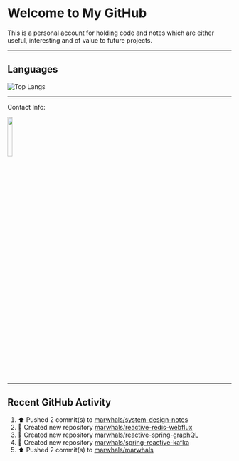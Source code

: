 # Welcome to My GitHub

This is a personal account for holding code and notes which are either useful, interesting and of value to future projects.

---
## Languages

![Top Langs](https://github-readme-stats.vercel.app/api/top-langs/?username=marwhals&layout=compact&bg_color=282c34&text_color=ffffff&title_color=ff5733)
 
---
Contact Info:

<a href="https://www.linkedin.com/in/marjanmubarok/">
  <img src="https://upload.wikimedia.org/wikipedia/commons/0/01/LinkedIn_Logo.svg" width="15%">
</a>

---

## Recent GitHub Activity

<!--RECENT_ACTIVITY:start-->
1. ⬆️ Pushed 2 commit(s) to [marwhals/system-design-notes](https://github.com/marwhals/system-design-notes)<br>
2. 📔 Created new repository [marwhals/reactive-redis-webflux](https://github.com/marwhals/reactive-redis-webflux)<br>
3. 📔 Created new repository [marwhals/reactive-spring-graphQL](https://github.com/marwhals/reactive-spring-graphQL)<br>
4. 📔 Created new repository [marwhals/spring-reactive-kafka](https://github.com/marwhals/spring-reactive-kafka)<br>
5. ⬆️ Pushed 2 commit(s) to [marwhals/marwhals](https://github.com/marwhals/marwhals)<br>
<!--RECENT_ACTIVITY:end-->
